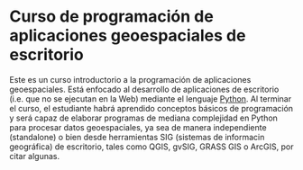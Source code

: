# Curso de programación de aplicaciones geoespaciales de escritorio

Este es un curso introductorio a la programación de aplicaciones geoespaciales. Está enfocado al desarrollo de aplicaciones de escritorio (i.e. que no se ejecutan en la Web) mediante el lenguaje [Python](https://www.python.org). Al terminar el curso, el estudiante habrá aprendido conceptos básicos de programación y será capaz de elaborar programas de mediana complejidad en Python para procesar datos geoespaciales, ya sea de manera independiente (standalone) o bien desde herramientas SIG (sistemas de informacin geográfica) de escritorio, tales como QGIS, gvSIG, GRASS GIS o ArcGIS, por citar algunas.

